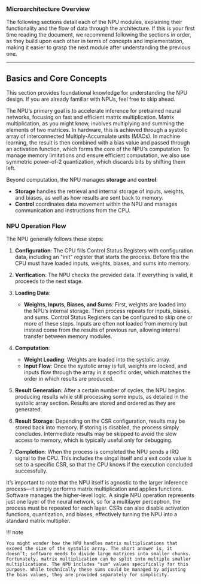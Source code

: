 ### Microarchitecture Overview

The following sections detail each of the NPU modules, explaining their functionality and the flow of data through the architecture. If this is your first time reading the document, we recommend following the sections in order, as they build upon each other in terms of concepts and implementation, making it easier to grasp the next module after understanding the previous one.

---

## Basics and Core Concepts

This section provides foundational knowledge for understanding the NPU design. If you are already familiar with NPUs, feel free to skip ahead.

The NPU’s primary goal is to accelerate inference for pretrained neural networks, focusing on fast and efficient matrix multiplication. Matrix multiplication, as you might know, involves multiplying and summing the elements of two matrices. In hardware, this is achieved through a systolic array of interconnected Multiply-Accumulate units (MACs). In machine learning, the result is then combined with a bias value and passed through an activation function, which forms the core of the NPU's computation. To manage memory limitations and ensure efficient computation, we also use symmetric power-of-2 quantization, which discards bits by shifting them left.

Beyond computation, the NPU manages **storage** and **control**:

- **Storage** handles the retrieval and internal storage of inputs, weights, and biases, as well as how results are sent back to memory.
- **Control** coordinates data movement within the NPU and manages communication and instructions from the CPU.

### NPU Operation Flow

The NPU generally follows these steps:

1. **Configuration**: The CPU fills Control Status Registers with configuration data, including an "init" register that starts the process. Before this the CPU must have loaded inputs, weights, biases, and sums into memory.

2. **Verification**: The NPU checks the provided data. If everything is valid, it proceeds to the next stage.

3. **Loading Data**:
   - **Weights, Inputs, Biases, and Sums**: First, weights are loaded into the NPU’s internal storage. Then process repeats for inputs, biases, and sums. Control Status Registers can be configured to skip one or more of these steps. Inputs are often not loaded from memory but instead come from the results of previous run, allowing internal transfer between memory modules.

4. **Computation**:
   - **Weight Loading**: Weights are loaded into the systolic array.
   - **Input Flow**: Once the systolic array is full, weights are locked, and inputs flow through the array in a specific order, which matches the order in which results are produced.

5. **Result Generation**: After a certain number of cycles, the NPU begins producing results while still processing some inputs, as detailed in the systolic array section. Results are stored and ordered as they are generated.

6. **Result Storage**: Depending on the CSR configuration, results may be stored back into memory. If storing is disabled, the process simply concludes. Intermediate results may be skipped to avoid the slow access to memory, which is typically useful only for debugging.

7. **Completion**: When the process is completed the NPU sends a IRQ signal to the CPU. This includes the singal itself and a exit code value is set to a specific CSR, so that the CPU knows if the execution concluded successfully.

It’s important to note that the NPU itself is agnostic to the larger inference process—it simply performs matrix multiplication and applies functions. Software manages the higher-level logic. A single NPU operation represents just one layer of the neural network, so for a multilayer perceptron, the process must be repeated for each layer. CSRs can also disable activation functions, quantization, and biases, effectively turning the NPU into a standard matrix multiplier.

!!! note

    You might wonder how the NPU handles matrix multiplications that exceed the size of the systolic array. The short answer is, it doesn’t; software needs to divide large matrices into smaller chunks. Fortunately, matrix multiplication can be split into multiple smaller multiplications. The NPU includes "sum" values specifically for this purpose. While technically these sums could be managed by adjusting the bias values, they are provided separately for simplicity.

